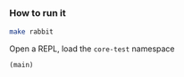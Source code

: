 ##

### How to run it

```bash
make rabbit
```

Open a REPL, load the `core-test` namespace

```lisp
(main)
```

